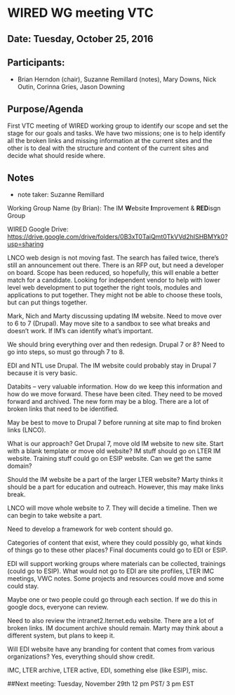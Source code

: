﻿# WIRED WG meeting VTC 
## Date:  Tuesday, October 25, 2016
## Participants: 
- Brian Herndon (chair), Suzanne Remillard (notes), Mary Downs, Nick Outin, Corinna Gries, Jason Downing


## Purpose/Agenda  
First VTC meeting of WIRED working group to identify our scope and set the stage for our goals and tasks. We have two missions; one is to help identify all the broken links and missing information at the current sites and the other is to deal with the structure and content of the current sites and decide what should reside where.

## Notes
- note taker: Suzanne Remillard

Working Group Name (by Brian): The IM **W**ebsite **I**mprovement & **RED**isgn Group

WIRED Google Drive:
https://drive.google.com/drive/folders/0B3xT0TaiQmt0TkVVd2hISHBMYk0?usp=sharing

LNCO web design is not moving fast.  The search has failed twice, there’s still an announcement out there.  There is an RFP out, but need a developer on board.  Scope has been reduced, so hopefully, this will enable a better match for a candidate.  Looking for independent vendor to help with lower level web development to put together the right tools, modules and applications to put together.  They might not be able to choose these tools, but can put things together.

Mark, Nich and Marty discussing updating IM website.  Need to move over to 6 to 7 (Drupal).  May move site to a sandbox to see what breaks and doesn’t work.  If IM’s can identify what’s important.

We should bring everything over and then redesign.  Drupal 7 or 8?  Need to go into steps, so must go through 7 to 8.

EDI and NTL use Drupal.  The IM website could probably stay in Drupal 7 because it is very basic.

Databits – very valuable information. How do we keep this information and how do we move forward.  These have been cited.  They need to be moved forward and archived.  The new form may be a blog.  There are a lot of broken links that need to be identified.

May be best to move to Drupal 7 before running at site map to find broken links (LNCO).

What is our approach?
Get Drupal 7, move old IM website to new site.  Start with a blank template or move old website?
IM stuff should go on LTER IM website.
Training stuff could go on ESIP website.
Can we get the same domain?

Should the IM website be a part of the larger LTER website?  Marty thinks it should be a part for education and outreach.  However, this may make links break.

LNCO will move whole website to 7.  They will decide a timeline.  Then we can begin to take website a part.

Need to develop a framework for web content should go.

Categories of content that exist, where they could possibly go, what kinds of things go to these other places?  Final documents could go to EDI or ESIP.

EDI will support working groups where materials can be collected, trainings (could go to ESIP).
What would not go to EDI are site profiles, LTER IMC meetings, VWC notes.
Some projects and resources could move and some could stay.

Maybe one or two people could go through each section.  If we do this in google docs, everyone can review.

Need to also review the intranet2.lternet.edu website.  There are a lot of broken links.
IM document archive should remain.  Marty may think about a different system, but plans to keep it.

Will EDI website have any branding for content that comes from various organizations?  Yes, everything should show credit.

IMC, LTER archive, LTER active, EDI, something else (like ESIP), misc.

##Next meeting: Tuesday, November 29th 12 pm PST/ 3 pm EST

